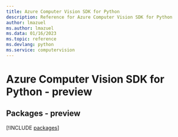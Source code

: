 ```yaml
---
title: Azure Computer Vision SDK for Python
description: Reference for Azure Computer Vision SDK for Python
author: lmazuel
ms.author: lmazuel
ms.data: 01/16/2023
ms.topic: reference
ms.devlang: python
ms.service: computervision
---
```

# Azure Computer Vision SDK for Python - preview
## Packages - preview
[!INCLUDE [packages](computer-vision-index.md)]